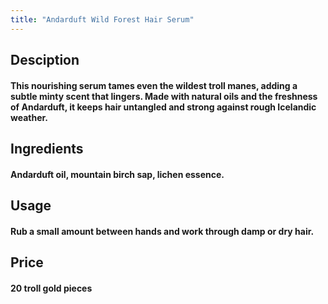 ```yaml
---
title: "Andarduft Wild Forest Hair Serum"
---
```


## Desciption

#### This nourishing serum tames even the wildest troll manes, adding a subtle minty scent that lingers. Made with natural oils and the freshness of Andarduft, it keeps hair untangled and strong against rough Icelandic weather.

## Ingredients

#### Andarduft oil, mountain birch sap, lichen essence.

## Usage

#### Rub a small amount between hands and work through damp or dry hair.

## Price

#### 20 troll gold pieces